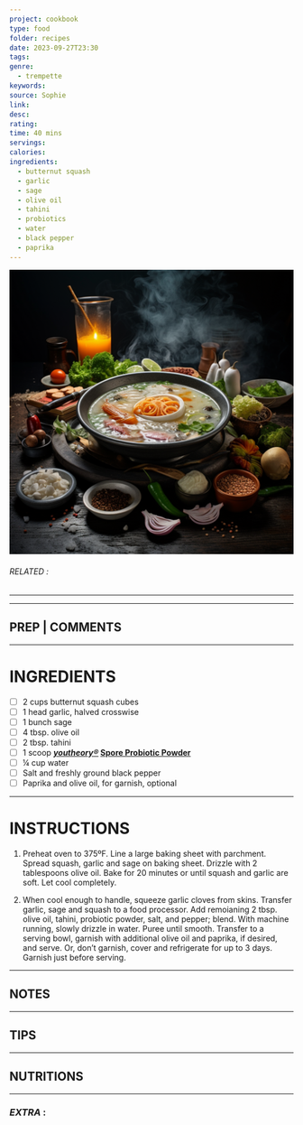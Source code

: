 ```yaml
---
project: cookbook
type: food
folder: recipes
date: 2023-09-27T23:30
tags: 
genre:
  - trempette
keywords: 
source: Sophie
link: 
desc: 
rating: 
time: 40 mins
servings: 
calories: 
ingredients:
  - butternut squash
  - garlic
  - sage
  - olive oil
  - tahini
  - probiotics
  - water
  - black pepper
  - paprika
---
```


![IMAGE](_default.png)

###### *RELATED* : 
---


---
## PREP | COMMENTS



---
# INGREDIENTS

- [ ] 2 cups butternut squash cubes
- [ ] 1 head garlic, halved crosswise
- [ ] 1 bunch sage
- [ ] 4 tbsp. olive oil
- [ ] 2 tbsp. tahini
- [ ] 1 scoop **_[youtheory®](http://l.thrv.me/nutrawise-youtheory-spore-pro-powder)_ [Spore Probiotic Powder](http://l.thrv.me/nutrawise-youtheory-spore-pro-powder)**
- [ ] ¼ cup water
- [ ] Salt and freshly ground black pepper
- [ ] Paprika and olive oil, for garnish, optional

---
# INSTRUCTIONS

1. Preheat oven to 375ºF. Line a large baking sheet with parchment. Spread squash, garlic and sage on baking sheet. Drizzle with 2 tablespoons olive oil. Bake for 20 minutes or until squash and garlic are soft. Let cool completely.
    
2. When cool enough to handle, squeeze garlic cloves from skins. Transfer garlic, sage and squash to a food processor. Add remoianing 2 tbsp. olive oil, tahini, probiotic powder, salt, and pepper; blend. With machine running, slowly drizzle in water. Puree until smooth. Transfer to a serving bowl, garnish with additional olive oil and paprika, if desired, and serve. Or, don’t garnish, cover and refrigerate for up to 3 days. Garnish just before serving.

---
## NOTES



---
## TIPS



---
## NUTRITIONS



---
### *EXTRA* :



